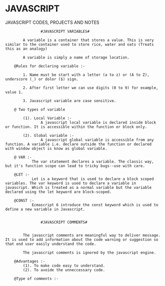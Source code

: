 # JAVASCRIPT
JAVASCRIPT CODES, PROJECTS AND NOTES 

                    #JAVASCRIPT VARIABLES#

            A variable is a container that stores a value. This is very similar to the container used to store rice, water and oats (Treats this as an analogy)

            A variable is simply a name of storage location.

        @Rules for declaring variable :-

            1. Name must be start with a letter (a to z) or (A to Z), underscore (_) or dolor ($) sign.

            2. After first letter we can use digits (0 to 9) for example, value 1.

            3. Javascript variable are case sensitive.

        @ Two types of variable

            (1). Local Variable :-
                    A javascript local variable is declared inside block or function. It is accessible within the function or block only.

            (2). Global variable :-
                    A javascript global variable is accessible from any function. A variable i.e. declare outside the function or declared with window object is know as global variable.

        @ VAR :-
                The var statement declares a variable. The classic way, but it's function scope can lead to tricky bugs--use with care.

        @LET :-
                Let is a keyword that is used to declare a block scoped variables. The var keyword is used to declare a variable in javascript. Which is treated as a normal variable but the variable declared using the let keyword are block-scoped.

        @CONST :-
                Ecmascript 6 introduce the const keyword which is used to define a new variable in Javascript.


                    #JAVASCRIPT COMMENTS#


            The javascript comments are meaningful way to deliver message. It is used to add information about the code warning or suggestion so that end user easily understand the code.

            The javascript comments is ignored by the javascript engine.

        @Advantages :-
            (1). To make code easy to understand.
            (2). To avoide the unneccessary code.

        @Type of comments :-
                